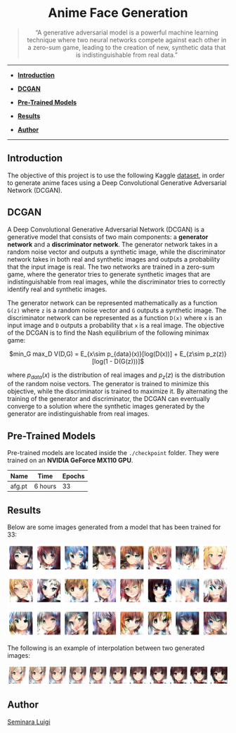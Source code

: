 <div align="center">
   <h1>Anime Face Generation</h1>
</div>



<blockquote>
  <p align="center">“A generative adversarial model is a powerful machine learning technique where two neural networks compete against each other in a zero-sum game, leading to the creation of new, synthetic data that is indistinguishable from real data.”</p>
</blockquote>




------

- **[Introduction](#Introduction)**
  
- **[DCGAN](#DCGAN)**

- **[Pre-Trained Models](#Pre-Trained-Models)**
- **[Results](#Results)**
  
- **[Author](#Author)**

------



## Introduction

The objective of this project is to use the following Kaggle [dataset](https://www.kaggle.com/datasets/soumikrakshit/anime-faces), in order to generate anime faces using a Deep Convolutional Generative Adversarial Network (DCGAN).



## DCGAN

A Deep Convolutional Generative Adversarial Network (DCGAN) is a generative model that consists of two main components: a **generator network** and a **discriminator network**. The generator network takes in a random noise vector and outputs a synthetic image, while the discriminator network takes in both real and synthetic images and outputs a probability that the input image is real. The two networks are trained in a zero-sum game, where the generator tries to generate synthetic images that are indistinguishable from real images, while the discriminator tries to correctly identify real and synthetic images.

The generator network can be represented mathematically as a function `G(z)` where `z` is a random noise vector and `G` outputs a synthetic image. The discriminator network can be represented as a function `D(x)` where `x` is an input image and `D` outputs a probability that `x` is a real image. The objective of the DCGAN is to find the Nash equilibrium of the following minimax game:

<p align = center>
$min_G max_D V(D,G) = E_{x\sim p_{data}(x)}[log(D(x))] + E_{z\sim p_z(z)}[log(1 - D(G(z)))]$
</p>

where $p_{data}(x)$ is the distribution of real images and $p_z(z)$ is the distribution of the random noise vectors. The generator is trained to minimize this objective, while the discriminator is trained to maximize it. By alternating the training of the generator and discriminator, the DCGAN can eventually converge to a solution where the synthetic images generated by the generator are indistinguishable from real images.



## Pre-Trained Models

Pre-trained models are located inside the `./checkpoint` folder. They were trained on an **NVIDIA GeForce MX110 GPU**.

| Name   | Time    | Epochs |
| ------ | ------- | ------ |
| afg.pt | 6 hours | 33     |



## Results

Below are some images generated from a model that has been trained for 33:

<img src="./assets/003.png">

The following is an example of interpolation between two generated images:

<img src="./assets/004.png">




## Author

[Seminara Luigi](https://github.com/Gigi-G)
